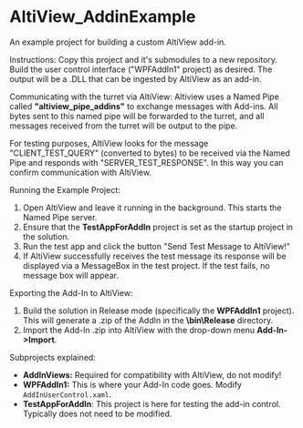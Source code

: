 # AltiView_AddinExample
An example project for building a custom AltiView add-in.

Instructions: Copy this project and it's submodules to a new repository. Build the user control interface ("WPFAddIn1" project) as desired. The output will be a .DLL that can be ingested by AltiView as an add-in.

Communicating with the turret via AltiView: Altiview uses a Named Pipe called **"altiview_pipe_addins"** to exchange messages with Add-ins. All bytes sent to this named pipe will be forwarded to the turret, and all messages received from the turret will be output to the pipe.

For testing purposes, AltiView looks for the message "CLIENT_TEST_QUERY" (converted to bytes) to be received via the Named Pipe and responds with "SERVER_TEST_RESPONSE". In this way you can confirm communication with AltiView.

Running the Example Project: 
1) Open AltiView and leave it running in the background. This starts the Named Pipe server. 
2) Ensure that the **TestAppForAddIn** project is set as the startup project in the solution.
3) Run the test app and click the button "Send Test Message to AltiView!"
4) If AltiView successfully receives the test message its response will be displayed via a MessageBox in the test project. If the test fails, no message box will appear.

Exporting the Add-In to AltiView:
1) Build the solution in Release mode (specifically the **WPFAddIn1** project). This will generate a .zip of the AddIn in the **\bin\Release** directory.
2) Import the Add-In .zip into AltiView with the drop-down menu **Add-In->Import**.

Subprojects explained:
 * **AddInViews:** Required for compatibility with AltiView, do not modify!
 * **WPFAddIn1:** This is where your Add-In code goes. Modify ```AddInUserControl.xaml```.
 * **TestAppForAddIn**: This project is here for testing the add-in control. Typically does not need to be modified.